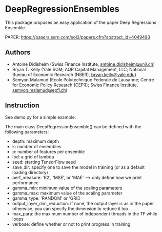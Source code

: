 # DeepRegressionEnsembles
This package proposes an easy application of the paper Deep Regressions Ensemble.

PAPER: https://papers.ssrn.com/sol3/papers.cfm?abstract_id=4049493

## Authors
* Antoine Didisheim (Swiss Finance Institute, antoine.didisheim@unil.ch)
* Bryan T. Kelly (Yale SOM; AQR Capital Management, LLC; National Bureau of Economic Research (NBER), bryan.kelly@yale.edu)
* Semyon Malamud (Ecole Polytechnique Federale de Lausanne; Centre for Economic Policy Research (CEPR); Swiss Finance Institute, semyon.malamud@epfl.ch)


## Instruction

See demo.py for a simple example. 

The main class DeepRegressionEnsemble() can be defined with the following parameters: 
* depth: maximum depth
* k: number of ensembles
* p: number of features per ensemble
* lbd: a grid of lambda
* seed: starting TensorFlow seed
* save_dir: specify one to save the model in training (or as a default loading directory)
* perf_measure: 'R2', 'MSE', or 'MAE' --> only define how we print performance
* gamma_min: minimum value of the scaling parameters
* gamma_max: maximum value of the scaling parameter
* gamma_type: 'RANDOM' or 'GRID
* output_layer_dim_reduction: if none, the output layer is as in the paper otherwise, you can specify the dimension to reduce it too
* max_para: the maximum number of independent threads in the TF while loops
* verbose: define whether or not to print progress in training
